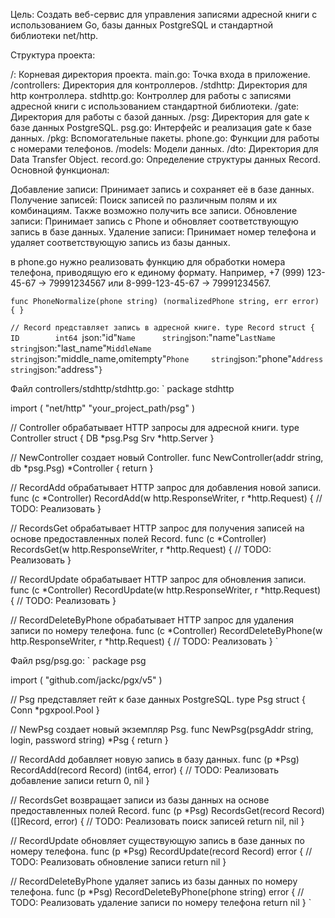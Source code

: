 Цель: Создать веб-сервис для управления записями адресной книги с использованием Go, базы данных PostgreSQL и стандартной библиотеки net/http.

Структура проекта:

/: Корневая директория проекта.
    main.go: Точка входа в приложение.
/controllers: Директория для контроллеров.
    /stdhttp: Директория для http контроллера.
        stdhttp.go: Контроллер для работы с записями адресной книги с использованием стандартной библиотеки.
/gate: Директория для работы с базой данных.
    /psg: Директория для gate к базе данных PostgreSQL.
        psg.go: Интерфейс и реализация gate к базе данных.
/pkg: Вспомогательные пакеты.
    phone.go: Функции для работы с номерами телефонов.
/models: Модели данных.
    /dto: Директория для Data Transfer Object.
        record.go: Определение структуры данных Record.
Основной функционал:

Добавление записи: Принимает запись и сохраняет её в базе данных.
Получение записей: Поиск записей по различным полям и их комбинациям. Также возможно получить все записи.
Обновление записи: Принимает запись с Phone и обновляет соответствующую запись в базе данных.
Удаление записи: Принимает номер телефона и удаляет соответствующую запись из базы данных.

в phone.go нужно реализовать функцию для обработки номера телефона, приводящую его к единому формату. Например, +7 (999) 123-45-67 -> 79991234567 или 8-999-123-45-67 -> 79991234567.

`func PhoneNormalize(phone string) (normalizedPhone string, err error) {
}`

`
// Record представляет запись в адресной книге.
type Record struct {
    ID        int64  `json:"id"`
	Name      string `json:"name"`
	LastName  string `json:"last_name"`
	MiddleName string `json:"middle_name,omitempty"`
	Phone     string `json:"phone"`
	Address   string `json:"address"`
}
`

Файл controllers/stdhttp/stdhttp.go:
`
package stdhttp

import (
	"net/http"
	"your_project_path/psg"
)

// Controller обрабатывает HTTP запросы для адресной книги.
type Controller struct {
	DB  *psg.Psg
	Srv *http.Server
}

// NewController создает новый Controller.
func NewController(addr string, db *psg.Psg) *Controller {
	return
}

// RecordAdd обрабатывает HTTP запрос для добавления новой записи.
func (c *Controller) RecordAdd(w http.ResponseWriter, r *http.Request) {
	// TODO: Реализовать
}

// RecordsGet обрабатывает HTTP запрос для получения записей на основе предоставленных полей Record.
func (c *Controller) RecordsGet(w http.ResponseWriter, r *http.Request) {
	// TODO: Реализовать
}

// RecordUpdate обрабатывает HTTP запрос для обновления записи.
func (c *Controller) RecordUpdate(w http.ResponseWriter, r *http.Request) {
	// TODO: Реализовать
}

// RecordDeleteByPhone обрабатывает HTTP запрос для удаления записи по номеру телефона.
func (c *Controller) RecordDeleteByPhone(w http.ResponseWriter, r *http.Request) {
	// TODO: Реализовать
}
`

Файл psg/psg.go:
`
package psg

import (
	"github.com/jackc/pgx/v5"
)

// Psg представляет гейт к базе данных PostgreSQL.
type Psg struct {
	Conn *pgxpool.Pool
}

// NewPsg создает новый экземпляр Psg.
func NewPsg(psgAddr string, login, password string) *Psg {
	return
}

// RecordAdd добавляет новую запись в базу данных.
func (p *Psg) RecordAdd(record Record) (int64, error) {
	// TODO: Реализовать добавление записи
	return 0, nil
}

// RecordsGet возвращает записи из базы данных на основе предоставленных полей Record.
func (p *Psg) RecordsGet(record Record) ([]Record, error) {
	// TODO: Реализовать поиск записей
	return nil, nil
}

// RecordUpdate обновляет существующую запись в базе данных по номеру телефона.
func (p *Psg) RecordUpdate(record Record) error {
	// TODO: Реализовать обновление записи
	return nil
}

// RecordDeleteByPhone удаляет запись из базы данных по номеру телефона.
func (p *Psg) RecordDeleteByPhone(phone string) error {
	// TODO: Реализовать удаление записи по номеру телефона
	return nil
}
`
